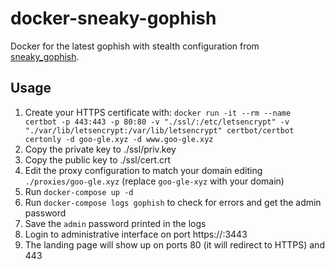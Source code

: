 # docker-sneaky-gophish
Docker for the latest gophish with stealth configuration from [sneaky_gophish](https://github.com/puzzlepeaches/sneaky_gophish).

## Usage

1. Create your HTTPS certificate with: `docker run -it --rm --name certbot -p 443:443 -p 80:80 -v "./ssl/:/etc/letsencrypt" -v "./var/lib/letsencrypt:/var/lib/letsencrypt" certbot/certbot certonly -d goo-gle.xyz -d www.goo-gle.xyz`
2. Copy the private key to ./ssl/priv.key
3. Copy the public key to ./ssl/cert.crt
4. Edit the proxy configuration to match your domain editing `./proxies/goo-gle.xyz` (replace `goo-gle-xyz` with your domain)
5. Run `docker-compose up -d`
5. Run `docker-compose logs gophish` to check for errors and get the admin password
5. Save the `admin` password printed in the logs
6. Login to administrative interface on port https://<host-ip>:3443
7. The landing page will show up on ports 80 (it will redirect to HTTPS) and 443
